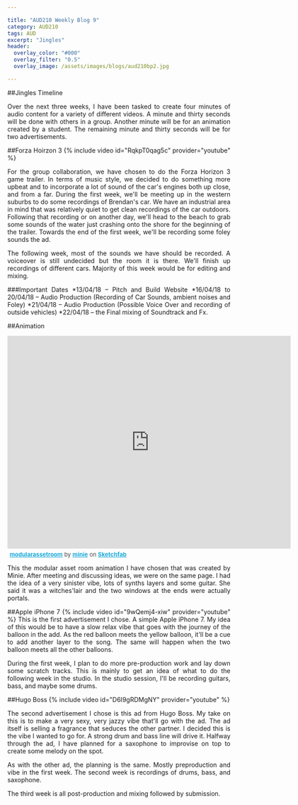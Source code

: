 ```yaml
---

title: "AUD210 Weekly Blog 9"
category: AUD210
tags: AUD
excerpt: "Jingles"
header:
  overlay_color: "#000"
  overlay_filter: "0.5"
  overlay_image: /assets/images/blogs/aud210bp2.jpg

---
```

<style>
body {
text-align: justify}
</style>



##Jingles Timeline

Over the next three weeks, I have been tasked to create four minutes of audio content for a variety of different videos. A minute and thirty seconds will be done with others in a group. Another minute will be for an animation created by a student. The remaining minute and thirty seconds will be for two advertisements. 


##Forza Hoirzon 3
{% include video id="RqkpT0qag5c" provider="youtube" %}

For the group collaboration, we have chosen to do the Forza Horizon 3 game trailer. In terms of music style, we decided to do something more upbeat and to incorporate a lot of sound of the car's engines both up close, and from a far. During the first week, we'll be meeting up in the western suburbs to do some recordings of Brendan's car. We have an industrial area in mind that was relatively quiet to get clean recordings of the car outdoors. Following that recording or on another day, we'll head to the beach to grab some sounds of the water just crashing onto the shore for the beginning of the trailer. Towards the end of the first week, we'll be recording some foley sounds the ad.

The following week, most of the sounds we have should be recorded. A voiceover is still undecided but the room it is there. We'll finish up recordings of different cars. Majority of this week would be for editing and mixing. 

###Important Dates
*13/04/18 – Pitch and Build Website
*16/04/18 to 20/04/18 – Audio Production (Recording of Car Sounds, ambient noises and Foley)
*21/04/18 – Audio Production (Possible Voice Over and recording of outside vehicles)
*22/04/18 – the Final mixing of Soundtrack and Fx.

##Animation 
<div class="sketchfab-embed-wrapper"><iframe width="640" height="480" src="https://sketchfab.com/models/d6fc89e4e0534ab193521fd724c7f7d0/embed" frameborder="0" allowvr allowfullscreen mozallowfullscreen="true" webkitallowfullscreen="true" onmousewheel=""></iframe> <p style="font-size: 13px; font-weight: normal; margin: 5px; color: #4A4A4A;"> <a href="https://sketchfab.com/models/d6fc89e4e0534ab193521fd724c7f7d0?utm_medium=embed&utm_source=website&utm_campain=share-popup" target="_blank" style="font-weight: bold; color: #1CAAD9;">modularassetroom</a> by <a href="https://sketchfab.com/minie?utm_medium=embed&utm_source=website&utm_campain=share-popup" target="_blank" style="font-weight: bold; color: #1CAAD9;">minie</a> on <a href="https://sketchfab.com?utm_medium=embed&utm_source=website&utm_campain=share-popup" target="_blank" style="font-weight: bold; color: #1CAAD9;">Sketchfab</a> </p> </div>

This the modular asset room animation I have chosen that was created by Minie. After meeting and discussing ideas, we were on the same page. I had the idea of a very sinister vibe, lots of synths layers and some guitar. She said it was a witches'lair and the two windows at the ends were actually portals. 

##Apple iPhone 7
{% include video id="9wQemj4-xiw" provider="youtube" %}
 This is the first advertisement I chose. A simple Apple iPhone 7. My idea of this would be to have a slow relax vibe that goes with the journey of the balloon in the add. As the red balloon meets the yellow balloon, it'll be a cue to add another layer to the song. The same will happen when the two balloon meets all the other balloons. 
 
During the first week, I plan to do more pre-production work and lay down some scratch tracks. This is mainly to get an idea of what to do the following week in the studio. In the studio session, I'll be recording guitars, bass, and maybe some drums. 

##Hugo Boss 
{% include video id="D6I9gRDMgNY" provider="youtube" %}

The second advertisement I chose is this ad from Hugo Boss. My take on this is to make a very sexy, very jazzy vibe that'll go with the ad. The ad itself is selling a fragrance that seduces the other partner. I decided this is the vibe I wanted to go for. A strong drum and bass line will drive it. Halfway through the ad, I have planned for a saxophone to improvise on top to create some melody on the spot. 

As with the other ad, the planning is the same. Mostly preproduction and vibe in the first week. The second week is recordings of drums, bass, and saxophone.

The third week is all post-production and mixing followed by submission.